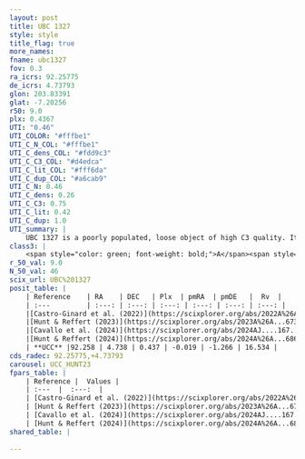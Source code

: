 ```yaml
---
layout: post
title: UBC 1327
style: style
title_flag: true
more_names: 
fname: ubc1327
fov: 0.3
ra_icrs: 92.25775
de_icrs: 4.73793
glon: 203.83391
glat: -7.20256
r50: 9.0
plx: 0.4367
UTI: "0.46"
UTI_COLOR: "#fffbe1"
UTI_C_N_COL: "#fffbe1"
UTI_C_dens_COL: "#fdd9c3"
UTI_C_C3_COL: "#d4edca"
UTI_C_lit_COL: "#fff6da"
UTI_C_dup_COL: "#a6cab9"
UTI_C_N: 0.46
UTI_C_dens: 0.26
UTI_C_C3: 0.75
UTI_C_lit: 0.42
UTI_C_dup: 1.0
UTI_summary: |
    UBC 1327 is a poorly populated, loose object of high C3 quality. It was recently reported in the literature.
class3: |
    <span style="color: green; font-weight: bold;">A</span><span style="color: #FFC300; font-weight: bold;">B</span>
r_50_val: 9.0
N_50_val: 46
scix_url: UBC%201327
posit_table: |
    | Reference    | RA    | DEC   | Plx  | pmRA  | pmDE   |  Rv  |
    | :---         | :---: | :---: | :---: | :---: | :---: | :---: |
    |[Castro-Ginard et al. (2022)](https://scixplorer.org/abs/2022A%26A...661A.118C) | 92.25 | 4.76 | 0.43 | -0.05 | -1.27 | -- |
    |[Hunt & Reffert (2023)](https://scixplorer.org/abs/2023A%26A...673A.114H) | 92.277 | 4.69 | 0.406 | 0.009 | -1.235 | 22.995 |
    |[Cavallo et al. (2024)](https://scixplorer.org/abs/2024AJ....167...12C) | 92.194 | 4.726 | 0.42 | -- | -- | -- |
    |[Hunt & Reffert (2024)](https://scixplorer.org/abs/2024A%26A...686A..42H) | 92.277 | 4.69 | 0.406 | 0.009 | -1.235 | 22.995 |
    | **UCC** |92.258 | 4.738 | 0.437 | -0.019 | -1.266 | 16.534 | 
cds_radec: 92.25775,+4.73793
carousel: UCC_HUNT23
fpars_table: |
    | Reference |  Values |
    | :---  |  :---:  |
    | [Castro-Ginard et al. (2022)](https://scixplorer.org/abs/2022A%26A...661A.118C) | `AV=0.749, Dist=2555, logAge=8.185` |
    | [Hunt & Reffert (2023)](https://scixplorer.org/abs/2023A%26A...673A.114H) | `AV50=0.637, diffAV50=0.946, MOD50=11.616, logAge50=8.227` |
    | [Cavallo et al. (2024)](https://scixplorer.org/abs/2024AJ....167...12C) | `AV50=0.84, dMod50=11.69, logAge50=8.2, [Fe/H]50=0.23` |
    | [Hunt & Reffert (2024)](https://scixplorer.org/abs/2024A%26A...686A..42H) | `MassJ=174.201` |
shared_table: |
    
---
```

